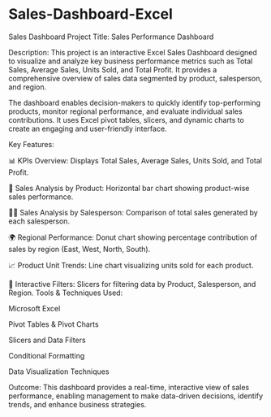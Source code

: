 # Sales-Dashboard-Excel
Sales Dashboard
Project Title: Sales Performance Dashboard

Description:
This project is an interactive Excel Sales Dashboard designed to visualize and analyze key business performance metrics such as Total Sales, Average Sales, Units Sold, and Total Profit. It provides a comprehensive overview of sales data segmented by product, salesperson, and region.

The dashboard enables decision-makers to quickly identify top-performing products, monitor regional performance, and evaluate individual sales contributions. It uses Excel pivot tables, slicers, and dynamic charts to create an engaging and user-friendly interface.

Key Features:

📊 KPIs Overview: Displays Total Sales, Average Sales, Units Sold, and Total Profit.

🛒 Sales Analysis by Product: Horizontal bar chart showing product-wise sales performance.

👩‍💼 Sales Analysis by Salesperson: Comparison of total sales generated by each salesperson.

🌍 Regional Performance: Donut chart showing percentage contribution of sales by region (East, West, North, South).

📈 Product Unit Trends: Line chart visualizing units sold for each product.

🧩 Interactive Filters: Slicers for filtering data by Product, Salesperson, and Region.
Tools & Techniques Used:

Microsoft Excel

Pivot Tables & Pivot Charts

Slicers and Data Filters

Conditional Formatting

Data Visualization Techniques


Outcome:
This dashboard provides a real-time, interactive view of sales performance, enabling management to make data-driven decisions, identify trends, and enhance business strategies.




